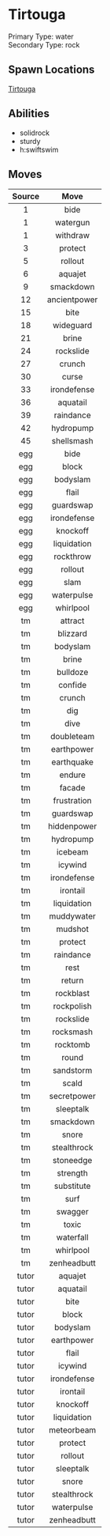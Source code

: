 # Tirtouga  
Primary Type: water  
Secondary Type: rock  
  
## Spawn Locations  
[Tirtouga](/data/spawn_presets/tirtouga.md)  
  
## Abilities  
  * solidrock
  * sturdy
  * h:swiftswim
  
  
## Moves  
  
| Source | Move |  
|:---:|:---:|  
| 1 | bide |  
| 1 | watergun |  
| 1 | withdraw |  
| 3 | protect |  
| 5 | rollout |  
| 6 | aquajet |  
| 9 | smackdown |  
| 12 | ancientpower |  
| 15 | bite |  
| 18 | wideguard |  
| 21 | brine |  
| 24 | rockslide |  
| 27 | crunch |  
| 30 | curse |  
| 33 | irondefense |  
| 36 | aquatail |  
| 39 | raindance |  
| 42 | hydropump |  
| 45 | shellsmash |  
| egg | bide |  
| egg | block |  
| egg | bodyslam |  
| egg | flail |  
| egg | guardswap |  
| egg | irondefense |  
| egg | knockoff |  
| egg | liquidation |  
| egg | rockthrow |  
| egg | rollout |  
| egg | slam |  
| egg | waterpulse |  
| egg | whirlpool |  
| tm | attract |  
| tm | blizzard |  
| tm | bodyslam |  
| tm | brine |  
| tm | bulldoze |  
| tm | confide |  
| tm | crunch |  
| tm | dig |  
| tm | dive |  
| tm | doubleteam |  
| tm | earthpower |  
| tm | earthquake |  
| tm | endure |  
| tm | facade |  
| tm | frustration |  
| tm | guardswap |  
| tm | hiddenpower |  
| tm | hydropump |  
| tm | icebeam |  
| tm | icywind |  
| tm | irondefense |  
| tm | irontail |  
| tm | liquidation |  
| tm | muddywater |  
| tm | mudshot |  
| tm | protect |  
| tm | raindance |  
| tm | rest |  
| tm | return |  
| tm | rockblast |  
| tm | rockpolish |  
| tm | rockslide |  
| tm | rocksmash |  
| tm | rocktomb |  
| tm | round |  
| tm | sandstorm |  
| tm | scald |  
| tm | secretpower |  
| tm | sleeptalk |  
| tm | smackdown |  
| tm | snore |  
| tm | stealthrock |  
| tm | stoneedge |  
| tm | strength |  
| tm | substitute |  
| tm | surf |  
| tm | swagger |  
| tm | toxic |  
| tm | waterfall |  
| tm | whirlpool |  
| tm | zenheadbutt |  
| tutor | aquajet |  
| tutor | aquatail |  
| tutor | bite |  
| tutor | block |  
| tutor | bodyslam |  
| tutor | earthpower |  
| tutor | flail |  
| tutor | icywind |  
| tutor | irondefense |  
| tutor | irontail |  
| tutor | knockoff |  
| tutor | liquidation |  
| tutor | meteorbeam |  
| tutor | protect |  
| tutor | rollout |  
| tutor | sleeptalk |  
| tutor | snore |  
| tutor | stealthrock |  
| tutor | waterpulse |  
| tutor | zenheadbutt |  
  
